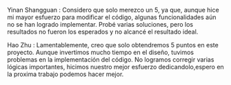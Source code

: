 
Yinan Shangguan : 
Considero que solo merezco un 5, ya que, aunque hice mi mayor esfuerzo para modificar el código, 
algunas funcionalidades aún no se han logrado implementar. Probé varias soluciones, pero los resultados no fueron los esperados y no alcancé el resultado ideal.

Hao Zhu :
Lamentablemente, creo que solo obtendremos 5 puntos en este proyecto. 
Aunque invertimos mucho tiempo en el diseño, tuvimos problemas en la implementación del código. No logramos corregir varias lógicas importantes, 
hicimos nuestro mejor esfuerzo dedicandolo,espero en la proxima trabajo podemos hacer mejor.

